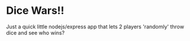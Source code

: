 # Dice Wars!!

Just a quick little nodejs/express app that lets 2 players 'randomly' throw dice and see who wins?